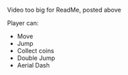 Video too big for ReadMe, posted above

Player can:
- Move
- Jump
- Collect coins
- Double Jump
- Aerial Dash
